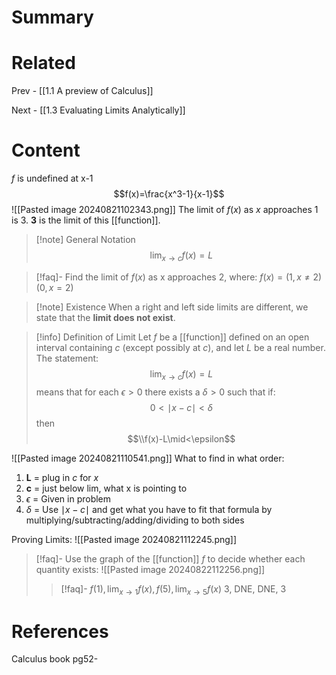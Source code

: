 # Summary

# Related
Prev - [[1.1 A preview of Calculus]]

Next - [[1.3 Evaluating Limits Analytically]]
# Content

$f$ is undefined at x-1$$f(x)=\frac{x^3-1}{x-1}$$
![[Pasted image 20240821102343.png]]
The limit of $f(x)$ as _x_ approaches 1 is 3. __3__ is the limit of this [[function]].

>[!note] General Notation
>$$\lim_{ x \to c }f(x)=L$$

>[!faq]- Find the limit of $f(x)$ as x approaches 2, where: $f(x)=(1,x\neq 2)(0,x=2)$

>[!note] Existence
>When a right and left side limits are different, we state that the __limit does not exist__.

>[!info] Definition of Limit
>Let $f$ be a [[function]] defined on an open interval containing _c_ (except possibly at _c_), and let _L_ be a real number. The statement:
>$$\lim_{ x \to c }f(x)=L$$
>means that for each $\epsilon>0$ there exists a $\delta>0$ such that if:
>$$0<\mid x-c\mid<\delta$$
>then
>$$\\f(x)-L\mid<\epsilon$$

![[Pasted image 20240821110541.png]]
What to find in what order:
1. __L__ = plug in _c_ for _x_
2. __c__ = just below lim, what x is pointing to
3. $\epsilon$ = Given in problem
4. $\delta$ = Use $\mid x-c\mid$ and get what you have to fit that formula by multiplying/subtracting/adding/dividing to both sides

Proving Limits:
![[Pasted image 20240821112245.png]]

>[!faq]- Use the graph of the [[function]] _f_  to decide whether each quantity exists: ![[Pasted image 20240822112256.png]]
> >[!faq]- $f(1),\lim_{ x \to 1 }f(x),f(5),\lim_{ x \to 5 }f(x)$
> >3, DNE, DNE, 3


# References
Calculus book pg52-